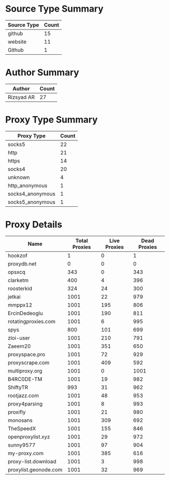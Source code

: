 # Source Type Summary

| Source Type | Count |
|-------------|-------|
| github | 15 |
| website | 11 |
| Github | 1 |


# Author Summary

| Author | Count |
|--------|-------|
| Rizsyad AR | 27 |


# Proxy Type Summary

| Proxy Type | Count |
|------------|-------|
| socks5 | 22 |
| http | 21 |
| https | 14 |
| socks4 | 20 |
| unknown | 4 |
| http_anonymous | 1 |
| socks4_anonymous | 1 |
| socks5_anonymous | 1 |


# Proxy Details

| Name | Total Proxies | Live Proxies | Dead Proxies |
|------|---------------|--------------|---------------|
| hookzof | 1 | 0 | 1 |
| proxydb.net | 0 | 0 | 0 |
| opsxcq | 343 | 0 | 343 |
| clarketm | 400 | 4 | 396 |
| roosterkid | 324 | 24 | 300 |
| jetkai | 1001 | 22 | 979 |
| mmppx12 | 1001 | 195 | 806 |
| ErcinDedeoglu | 1001 | 190 | 811 |
| rotatingproxies.com | 1001 | 6 | 995 |
| spys | 800 | 101 | 699 |
| zloi-user | 1001 | 210 | 791 |
| Zaeem20 | 1001 | 351 | 650 |
| proxyspace.pro | 1001 | 72 | 929 |
| proxyscrape.com | 1001 | 409 | 592 |
| multiproxy.org | 1001 | 0 | 1001 |
| B4RC0DE-TM | 1001 | 19 | 982 |
| ShiftyTR | 993 | 31 | 962 |
| rootjazz.com | 1001 | 48 | 953 |
| proxy4parsing | 1001 | 8 | 993 |
| proxifly | 1001 | 21 | 980 |
| monosans | 1001 | 309 | 692 |
| TheSpeedX | 1001 | 155 | 846 |
| openproxylist.xyz | 1001 | 29 | 972 |
| sunny9577 | 1001 | 97 | 904 |
| my-proxy.com | 1001 | 385 | 616 |
| proxy-list.download | 1001 | 3 | 998 |
| proxylist.geonode.com | 1001 | 32 | 969 |
